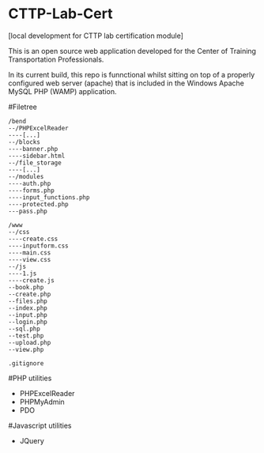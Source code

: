 # CTTP-Lab-Cert
[local development for CTTP lab certification module]

This is an open source web application developed for the Center of Training Transportation Professionals.

In its current build, this repo is funnctional whilst sitting on top of a properly configured web server  (apache) that is included in the Windows Apache MySQL PHP (WAMP) application.

#Filetree
```
/bend
--/PHPExcelReader
----[...]
--/blocks
----banner.php
----sidebar.html
--/file_storage
----[...]
--/modules
----auth.php
----forms.php
----input_functions.php
----protected.php
---pass.php

/www
--/css
----create.css
----inputform.css
----main.css
----view.css
--/js
----1.js
----create.js
--book.php
--create.php
--files.php
--index.php
--input.php
--login.php
--sql.php
--test.php
--upload.php
--view.php

.gitignore
```

#PHP utilities
* PHPExcelReader
* PHPMyAdmin
* PDO

#Javascript utilities
* JQuery

